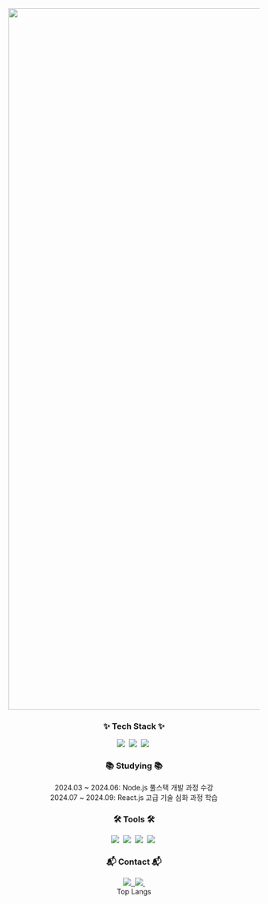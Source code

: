 <div align="center"> <img width="1403" alt="스크린샷 2024-04-23 오후 5 57 42" src="https://github.com/whalswo412/whalswo412/assets/85067234/816bbedb-73cf-441f-9c47-84f6cd0bc043"> </div> <h3 align="center">✨ Tech Stack ✨</h3> <div align="center"> <img src="https://img.shields.io/badge/JAVA-2C2C32.svg?style=for-the-badge&logo=OpenJDK&logoColor=white" />&nbsp <img src="https://img.shields.io/badge/react-2C2C32.svg?style=for-the-badge&logo=react&logoColor=61DAFB" />&nbsp <img src="https://img.shields.io/badge/node.js-2C2C32.svg?style=for-the-badge&logo=nodedotjs&logoColor=green" />&nbsp </div> <div align="center"> </div>
<h3 align="center">📚 Studying 📚</h3> <div align="center"> 2024.03 ~ 2024.06: Node.js 풀스택 개발 과정 수강<br> 2024.07 ~ 2024.09: React.js 고급 기술 심화 과정 학습 </div>
<h3 align="center">🛠 Tools 🛠</h3> <div align="center"> <img src="https://img.shields.io/badge/github-2C2C32.svg?style=for-the-badge&logo=github&logoColor=white" />&nbsp <img src="https://img.shields.io/badge/git-2C2C32.svg?style=for-the-badge&logo=git&logoColor=F05032" />&nbsp <img src="https://img.shields.io/badge/IntelliJ-2C2C32.svg?style=for-the-badge&logo=intellijidea&logoColor=white" />&nbsp <img src="https://img.shields.io/badge/vscode-2C2C32?style=for-the-badge&logo=visualstudiocode&logoColor=007ACC" />&nbsp </div>
<h3 align="center">📬 Contact 📬</h3> <div align="center"> <a href="https://minjae02.tistory.com/"> <img src="https://img.shields.io/badge/Velog-FF5500?style=for-the-badge&logo=tistory&logoColor=white" />&nbsp </a> <a href="mailto:whalswo412@gmail.com/"> <img src="https://img.shields.io/badge/mail-D14836?style=for-the-badge&logo=gmail&logoColor=white" />&nbsp </a> </div>
<div align="center"> Top Langs </div>
